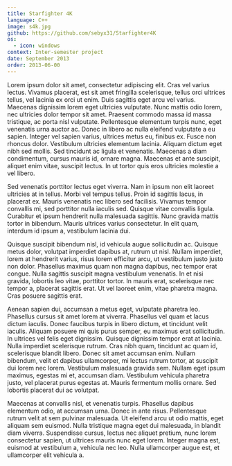 ```yaml
---
title: Starfighter 4K
language: C++
image: s4k.jpg
github: https://github.com/sebyx31/Starfighter4K
os:
  - icon: windows
context: Inter-semester project
date: September 2013
order: 2013-06-00
---
```


Lorem ipsum dolor sit amet, consectetur adipiscing elit. Cras vel varius lectus. Vivamus placerat, est sit amet fringilla scelerisque, tellus orci ultrices tellus, vel lacinia ex orci ut enim. Duis sagittis eget arcu vel varius. Maecenas dignissim lorem eget ultricies vulputate. Nunc mattis odio lorem, nec ultricies dolor tempor sit amet. Praesent commodo massa id massa tristique, ac porta nisl vulputate. Pellentesque elementum turpis nunc, eget venenatis urna auctor ac. Donec in libero ac nulla eleifend vulputate a eu sapien. Integer vel sapien varius, ultrices metus eu, finibus ex. Fusce non rhoncus dolor. Vestibulum ultricies elementum lacinia. Aliquam dictum eget nibh sed mollis. Sed tincidunt ac ligula et venenatis. Maecenas a diam condimentum, cursus mauris id, ornare magna. Maecenas et ante suscipit, aliquet enim vitae, suscipit lectus. In ut tortor quis eros ultricies molestie a vel libero.

Sed venenatis porttitor lectus eget viverra. Nam in ipsum non elit laoreet ultricies at in tellus. Morbi vel tempus tellus. Proin id sagittis lacus, in placerat ex. Mauris venenatis nec libero sed facilisis. Vivamus tempor convallis mi, sed porttitor nulla iaculis sed. Quisque vitae convallis ligula. Curabitur et ipsum hendrerit nulla malesuada sagittis. Nunc gravida mattis tortor in bibendum. Mauris ultrices varius consectetur. In elit quam, interdum id ipsum a, vestibulum lacinia dui.

Quisque suscipit bibendum nisl, id vehicula augue sollicitudin ac. Quisque metus dolor, volutpat imperdiet dapibus at, rutrum ut nisl. Nullam imperdiet, lorem at hendrerit varius, risus lorem efficitur arcu, ut vestibulum justo justo non dolor. Phasellus maximus quam non magna dapibus, nec tempor erat congue. Nulla sagittis suscipit magna vestibulum venenatis. In et nisi gravida, lobortis leo vitae, porttitor tortor. In mauris erat, scelerisque nec tempor a, placerat sagittis erat. Ut vel laoreet enim, vitae pharetra magna. Cras posuere sagittis erat.

Aenean sapien dui, accumsan a metus eget, vulputate pharetra leo. Phasellus cursus sit amet lorem at viverra. Phasellus vel quam et lacus dictum iaculis. Donec faucibus turpis in libero dictum, et tincidunt velit iaculis. Aliquam posuere mi quis purus semper, eu maximus erat sollicitudin. In ultrices vel felis eget dignissim. Quisque dignissim tempor erat at lacinia. Nulla imperdiet scelerisque rutrum. Cras nibh quam, tincidunt ac quam id, scelerisque blandit libero. Donec sit amet accumsan enim. Nullam bibendum, velit et dapibus ullamcorper, mi lectus rutrum tortor, at suscipit dui lorem nec lorem. Vestibulum malesuada gravida sem. Nullam eget ipsum maximus, egestas mi et, accumsan diam. Vestibulum vehicula pharetra justo, vel placerat purus egestas at. Mauris fermentum mollis ornare. Sed lobortis placerat dui ac volutpat.

Maecenas at convallis nisl, et venenatis turpis. Phasellus dapibus elementum odio, at accumsan urna. Donec in ante risus. Pellentesque rutrum velit at sem pulvinar malesuada. Ut eleifend arcu ut odio mattis, eget aliquam sem euismod. Nulla tristique magna eget dui malesuada, in blandit diam viverra. Suspendisse cursus, lectus nec aliquet pretium, nunc lorem consectetur sapien, ut ultrices mauris nunc eget lorem. Integer magna est, euismod at vestibulum a, vehicula nec leo. Nulla ullamcorper augue est, et ullamcorper elit vehicula a.